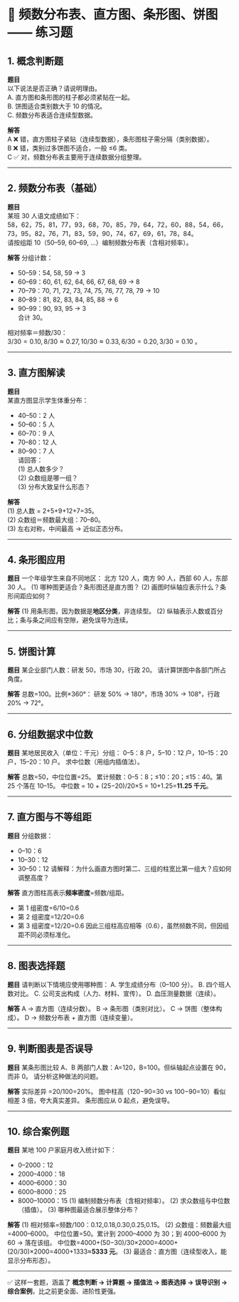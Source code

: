
# 📘 频数分布表、直方图、条形图、饼图 —— 练习题



## 1. 概念判断题

**题目**  
以下说法是否正确？请说明理由。  
A. 直方图和条形图的柱子都必须紧贴在一起。  
B. 饼图适合类别数大于 10 的情况。  
C. 频数分布表适合连续型数据。  

**解答**  
A ❌ 错，直方图柱子紧贴（连续型数据），条形图柱子需分隔（类别数据）。  
B ❌ 错，类别过多饼图不适合，一般 ≤6 类。  
C ✅ 对，频数分布表主要用于连续数据分组整理。  

---

## 2. 频数分布表（基础）  

**题目**  
某班 30 人语文成绩如下：  
58，62，75，81，77，93，68，70，85，79，64，72，60，88，54，66，73，95，82，76，71，83，59，90，74，67，69，61，78，84。  
请按组距 10（50–59, 60–69, …）编制频数分布表（含相对频率）。  

**解答** 
分组计数：  

* 50–59：54, 58, 59 → 3  
* 60–69：60, 61, 62, 64, 66, 67, 68, 69 → 8  
* 70–79：70, 71, 72, 73, 74, 75, 76, 77, 78, 79 → 10  
* 80–89：81, 82, 83, 84, 85, 88 → 6  
* 90–99：90, 93, 95 → 3  
  合计 30。  

相对频率＝频数/30：  
$3/30=0.10, 8/30≈0.27, 10/30≈0.33, 6/30=0.20, 3/30=0.10$ 。  

---

## 3. 直方图解读  

**题目**  
某直方图显示学生体重分布：  

* 40–50：2 人  
* 50–60：5 人  
* 60–70：9 人  
* 70–80：12 人  
* 80–90：7 人  
  请回答：  
  (1) 总人数多少？  
  (2) 众数组是哪一组？  
  (3) 分布大致呈什么形态？  

**解答**  
(1) 总人数 = 2+5+9+12+7=35。  
(2) 众数组＝频数最大组：70–80。  
(3) 左右对称，中间最高 → 近似正态分布。  

---

## 4. 条形图应用

**题目**
一个年级学生来自不同地区：
北方 120 人，南方 90 人，西部 60 人，东部 30 人。
(1) 哪种图更适合？条形图还是直方图？
(2) 画图时纵轴应表示什么？条形间距应如何？

**解答**
(1) 用条形图，因为数据是**地区分类**，非连续型。
(2) 纵轴表示人数或百分比；条与条之间应有空隙，避免误导为连续。

---

## 5. 饼图计算

**题目**
某企业部门人数：研发 50，市场 30，行政 20。
请计算饼图中各部门所占角度。

**解答**
总数=100。比例×360°：
研发 50% → 180°，市场 30% → 108°，行政 20% → 72°。

---

## 6. 分组数据求中位数

**题目**
某地居民收入（单位：千元）分组：
0–5：8 户，5–10：12 户，10–15：20 户，15–20：10 户。
求中位数（用组内插值法）。

**解答**
总数=50，中位位置=25。
累计频数：0–5：8；≤10：20；≤15：40。第 25 个落在 10–15。
中位数 = 10 + (25−20)/20×5 = 10+1.25=**11.25 千元**。

---

## 7. 直方图与不等组距

**题目**
分组数据：

* 0–10：6
* 10–30：12
* 30–50：12
  请解释：为什么画直方图时第二、三组的柱宽比第一组大？应如何调整高度？

**解答**
直方图柱高表示**频率密度**=频数/组距。

* 第 1 组密度=6/10=0.6
* 第 2 组密度=12/20=0.6
* 第 3 组密度=12/20=0.6
  因此三组柱高应相等（0.6），虽然频数不同，但因组距不同必须标准化。

---

## 8. 图表选择题

**题目**
请判断以下情境应使用哪种图：
A. 学生成绩分布（0–100 分）。
B. 四个班人数对比。
C. 公司支出构成（人力、材料、宣传）。
D. 血压测量数据（连续）。

**解答**
A → 直方图（连续分数）。
B → 条形图（类别对比）。
C → 饼图（整体构成）。
D → 频数分布表 + 直方图（连续变量）。

---

## 9. 判断图表是否误导

**题目**
某条形图比较 A、B 两部门人数：A=120，B=100。但纵轴起点设置在 90，而非 0。
请分析这种做法的问题。

**解答**
实际差异 =20/100=20%。
图中柱高（120−90=30 vs 100−90=10）看似相差 3 倍，夸大真实差异。
条形图应从 0 起点，避免误导。

---

## 10. 综合案例题

**题目**
某地 100 户家庭月收入统计如下：

* 0–2000：12
* 2000–4000：18
* 4000–6000：30
* 6000–8000：25
* 8000–10000：15
  (1) 编制频数分布表（含相对频率）。
  (2) 求众数组与中位数（插值）。
  (3) 哪种图最适合展示整体分布？

**解答**
(1) 相对频率=频数/100：0.12,0.18,0.30,0.25,0.15。
(2) 众数组：频数最大组=4000–6000。
中位位置=50。累计到 2000–4000 为 30；到 4000–6000 为 60 → 落在该组。
中位数=4000+(50−30)/30×2000=4000+(20/30)×2000=4000+1333≈**5333 元**。
(3) 最适合：直方图（连续型收入，能显示分布形态）。

---

✅ 这样一套题，涵盖了 **概念判断 → 计算题 → 插值法 → 图表选择 → 误导识别 → 综合案例**，比之前更全面、进阶性更强。

```

